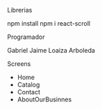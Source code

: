 Librerias

npm install
npm i react-scroll

Programador

Gabriel Jaime Loaiza Arboleda


Screens

- Home
- Catalog
- Contact
- AboutOurBusinnes
